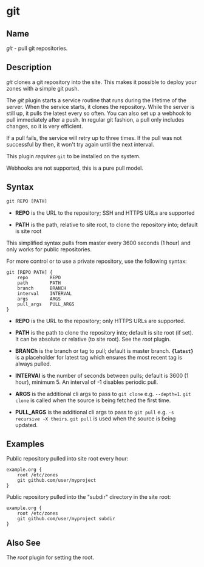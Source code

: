 # git

## Name

*git* - pull git repositories.

## Description

*git* clones a git repository into the site. This makes it possible to deploy your zones with a
simple git push.

The *git* plugin starts a service routine that runs during the lifetime of the server. When the
service starts, it clones the repository. While the server is still up, it pulls the latest every
so often. You can also set up a webhook to pull immediately after a push. In regular git fashion, a
pull only includes changes, so it is very efficient.

If a pull fails, the service will retry up to three times. If the pull was not successful by then,
it won't try again until the next interval.

This plugin *requires* `git` to be installed on the system.

Webhooks are not supported, this is a pure pull model.

## Syntax

~~~ txt
git REPO [PATH]
~~~

 *  **REPO** is the URL to the repository; SSH and HTTPS URLs are supported

 *  **PATH** is the path, relative to site root, to clone the repository into; default is site root

This simplified syntax pulls from master every 3600 seconds (1 hour) and only works for public
repositories.

For more control or to use a private repository, use the following syntax:

~~~
git [REPO PATH] {
	repo        REPO
	path        PATH
	branch      BRANCH
	interval    INTERVAL
	args        ARGS
	pull_args   PULL_ARGS
}
~~~

 *  **REPO** is the URL to the repository; only HTTPS URLs are supported.

 *  **PATH** is the path to clone the repository into; default is site root (if set). It can be
    absolute or relative (to site root). See the *root* plugin.

 *  **BRANCh** is the branch or tag to pull; default is master branch. **`{latest}`** is a
    placeholder for latest tag which ensures the most recent tag is always pulled.

 *  **INTERVAl** is the number of seconds between pulls; default is 3600 (1 hour), minimum 5. An
    interval of -1 disables periodic pull.

 *  **ARGS** is the additional cli args to pass to `git clone` e.g. `--depth=1`. `git clone` is
    called when the source is being fetched the first time.

 *  **PULL_ARGS** is the additional cli args to pass to `git pull` e.g. `-s recursive -X theirs`.
    `git pull` is used when the source is being updated.

## Examples

Public repository pulled into site root every hour:

~~~ corefile
example.org {
    root /etc/zones
    git github.com/user/myproject
}
~~~

Public repository pulled into the "subdir" directory in the site root:

~~~ corefile
example.org {
    root /etc/zones
    git github.com/user/myproject subdir
}
~~~

## Also See

The *root* plugin for setting the root.
